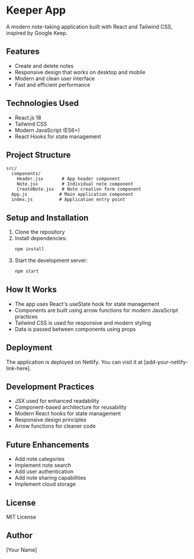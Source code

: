 # Keeper App

A modern note-taking application built with React and Tailwind CSS, inspired by Google Keep.

## Features

- Create and delete notes
- Responsive design that works on desktop and mobile
- Modern and clean user interface
- Fast and efficient performance

## Technologies Used

- React.js 18
- Tailwind CSS
- Modern JavaScript (ES6+)
- React Hooks for state management

## Project Structure

```
src/
  components/
    Header.jsx       # App header component
    Note.jsx         # Individual note component
    CreateNote.jsx   # Note creation form component
  App.js            # Main application component
  index.js          # Application entry point
```

## Setup and Installation

1. Clone the repository
2. Install dependencies:
   ```bash
   npm install
   ```
3. Start the development server:
   ```bash
   npm start
   ```

## How It Works

- The app uses React's useState hook for state management
- Components are built using arrow functions for modern JavaScript practices
- Tailwind CSS is used for responsive and modern styling
- Data is passed between components using props

## Deployment

The application is deployed on Netlify. You can visit it at [add-your-netlify-link-here].

## Development Practices

- JSX used for enhanced readability
- Component-based architecture for reusability
- Modern React hooks for state management
- Responsive design principles
- Arrow functions for cleaner code

## Future Enhancements

- Add note categories
- Implement note search
- Add user authentication
- Add note sharing capabilities
- Implement cloud storage

## License

MIT License

## Author

[Your Name]
